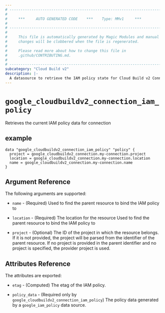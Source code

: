 ```yaml
---
# ----------------------------------------------------------------------------
#
#     ***     AUTO GENERATED CODE    ***    Type: MMv1     ***
#
# ----------------------------------------------------------------------------
#
#     This file is automatically generated by Magic Modules and manual
#     changes will be clobbered when the file is regenerated.
#
#     Please read more about how to change this file in
#     .github/CONTRIBUTING.md.
#
# ----------------------------------------------------------------------------
subcategory: "Cloud Build v2"
description: |-
  A datasource to retrieve the IAM policy state for Cloud Build v2 Connection
---
```



# `google_cloudbuildv2_connection_iam_policy`
Retrieves the current IAM policy data for connection


## example

```hcl
data "google_cloudbuildv2_connection_iam_policy" "policy" {
  project = google_cloudbuildv2_connection.my-connection.project
  location = google_cloudbuildv2_connection.my-connection.location
  name = google_cloudbuildv2_connection.my-connection.name
}
```

## Argument Reference

The following arguments are supported:

* `name` - (Required) Used to find the parent resource to bind the IAM policy to
* `location` - (Required) The location for the resource Used to find the parent resource to bind the IAM policy to

* `project` - (Optional) The ID of the project in which the resource belongs.
    If it is not provided, the project will be parsed from the identifier of the parent resource. If no project is provided in the parent identifier and no project is specified, the provider project is used.

## Attributes Reference

The attributes are exported:

* `etag` - (Computed) The etag of the IAM policy.

* `policy_data` - (Required only by `google_cloudbuildv2_connection_iam_policy`) The policy data generated by
  a `google_iam_policy` data source.
